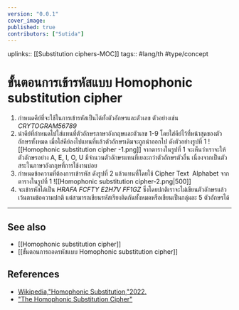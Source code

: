 ```yaml
---
version: "0.0.1"
cover_image:
published: true
contributors: ["Sutida"]
---
```

uplinks:: [[Substitution ciphers-MOC]]
tags:: #lang/th #type/concept

# ขั้นตอนการเข้ารหัสแบบ Homophonic substitution cipher
1. กำหนดคีย์ที่จะใช้ในการเข้ารหัสเป็นได้ทั้งตัวอักษรและตัวเลข ตัวอย่างเช่น *CRYTOGRAM56789*
2. นำคีย์ที่กำหนดไปใส่แทนที่ตัวอักษรภาษาอังกฤษและตัวเลข 1-9 โดยใส่คีย์ไว้ที่หน้าสุดของตัวอักษรทั้งหมด เมื่อใส่คีย์ลงไปแทนที่เเล้วตัวอักษรเดิมจะถูกนำออกไป ดังตัวอย่างรูปที่ 1 
![[Homophonic substitution cipher -1.png]]
จากตารางในรูปที่ 1 จะเห็นว่าเราจะให้ ตัวอักษรอย่าง A, E, I, O, U มีจำนวนตัวอักษรแทนที่เยอะกว่าตัวอักษรตัวอื่น เนื่องจากเป็นตัวสระในภาษาอังกฤษที่การใช้งานบ่อย 
3. กำหนดข้อความที่ต้องการเข้ารหัส ดังรูปที่ 2 แล้วแทนที่โดยใช้ Cipher Text  Alphabet จากตารางในรูปที่ 1
![[Homophonic substitution cipher-2.png|500]]
4. จะเข้ารหัสได้เป็น *HRAFA FCFTY E2H7V FF1GZ*  ซึ่งโดยปกติเราจะไม่เขียนตัวอักษรแล้วเว้นตามข้อความปกติ แต่สามารถเขียนรหัสเรียงติดกันทั้งหมดหรือเขียนเป็นกลุ่มละ 5 ตัวอักษรได้ 
---
## See also
- [[Homophonic substitution cipher]]
- [[ขั้นตอนการถอดรหัสแบบ  Homophonic substitution cipher]]
## References
- [Wikipedia,"Homophonic Substitution,"2022.](https://en.wikipedia.org/wiki/Substitution_cipher#Homophonic_substitution)
- ["The Homophonic Substitution Cipher"](https://www.simonsingh.net/The_Black_Chamber/homophonic_cipher.html)